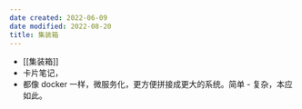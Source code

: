 ```yaml
---
date created: 2022-06-09
date modified: 2022-08-20
title: 集装箱
---
```

- [[集装箱]]
- 卡片笔记，
- 都像 docker 一样，微服务化，更方便拼接成更大的系统。简单 - 复杂，本应如此。
